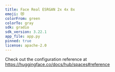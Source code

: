 ```yaml
---
title: Face Real ESRGAN 2x 4x 8x
emoji: 😻
colorFrom: green
colorTo: gray
sdk: gradio
sdk_version: 3.22.1
app_file: app.py
pinned: true
license: apache-2.0
---
```


Check out the configuration reference at https://huggingface.co/docs/hub/spaces#reference
